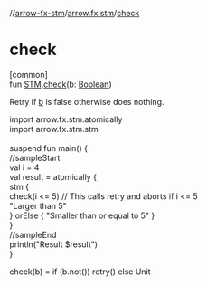 //[arrow-fx-stm](../../index.md)/[arrow.fx.stm](index.md)/[check](check.md)

# check

[common]\
fun [STM](-s-t-m/index.md).[check](check.md)(b: [Boolean](https://kotlinlang.org/api/latest/jvm/stdlib/kotlin/-boolean/index.html))

Retry if [b](check.md) is false otherwise does nothing.

import arrow.fx.stm.atomically\
import arrow.fx.stm.stm\
\
suspend fun main() {\
  //sampleStart\
  val i = 4\
  val result = atomically {\
    stm {\
      check(i &lt;= 5) // This calls retry and aborts if i &lt;= 5\
      "Larger than 5"\
    } orElse { "Smaller than or equal to 5" }\
  }\
  //sampleEnd\
  println("Result $result")\
}<!--- KNIT example-stm-56.kt -->

check(b) = if (b.not()) retry() else Unit
